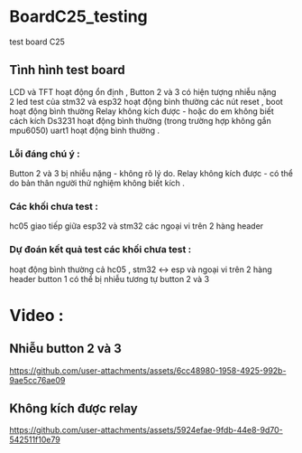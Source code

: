 # BoardC25_testing
test board C25
## Tình hình test board
LCD và TFT hoạt động ổn định ,
Button 2 và 3 có hiện tượng nhiễu nặng  
2 led test của stm32 và esp32 hoạt động bình thường 
các nút reset , boot hoạt động bình thường 
Relay không kích được - hoặc do em không biết cách kích 
Ds3231 hoạt động bình thường (trong trường hợp không gắn mpu6050)
uart1 hoạt động bình thường .

### Lỗi đáng chú ý :
Button 2 và 3 bị nhiễu nặng - không rõ lý do.
Relay không kích được - có thể do bản thân người thử nghiệm không biết kích .

### Các khối chưa test : 
hc05 
giao tiếp giữa esp32 và stm32 
các ngoại vi trên 2 hàng header  

### Dự đoán kết quả test các khối chưa test : 
hoạt động bình thường cả hc05 , stm32 <-> esp và ngoại vi trên 2 hàng header
button 1 có thể bị nhiễu tương tự button 2 và 3 

# Video :
## Nhiễu button 2 và 3
https://github.com/user-attachments/assets/6cc48980-1958-4925-992b-9ae5cc76ae09


## Không kích được relay 

https://github.com/user-attachments/assets/5924efae-9fdb-44e8-9d70-542511f10e79
